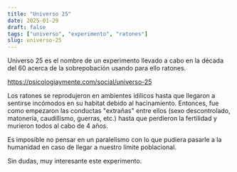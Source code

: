```yaml
---
title: "Universo 25"
date: 2025-01-29
draft: false
tags: ["universo", "experimento", "ratones"]
slug: universo-25
---
```

Universo 25 es el nombre de un experimento llevado a cabo en la década del 60 acerca de la sobrepobación usando para ello ratones.

<https://psicologiaymente.com/social/universo-25>

Los ratones se reprodujeron en ambientes idílicos hasta que llegaron a sentirse incómodos en su habitat debido al hacinamiento. Entonces, fue como empezaron las conductas "extrañas" entre ellos (sexo descontrolado, matonería, caudillismo, guerras, etc.) hasta que perdieron la fertilidad y murieron todos al cabo de 4 años.

Es imposible no pensar en un paralelismo con lo que pudiera pasarle a la humanidad en caso de llegar a nuestro límite poblacional.

Sin dudas, muy interesante este experimento.
